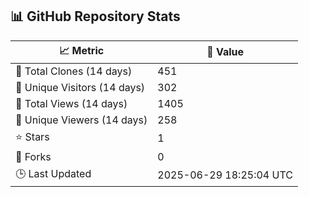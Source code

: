 ## 📊 GitHub Repository Stats

| 📈 Metric                      | 🔢 Value |
|-------------------------------|----------|
| 🧲 Total Clones (14 days)     | <!--CLONE_COUNT--> 451 
| 👤 Unique Visitors (14 days)  | <!--UNIQUE_CLONE--> 302 
| 👀 Total Views (14 days)      | <!--VIEW_COUNT--> 1405 
| 🧍 Unique Viewers (14 days)   | <!--UNIQUE_VIEWS--> 258 
| ⭐ Stars                       | <!--STARS--> 1 
| 🍴 Forks                      | <!--FORKS--> 0 
| 🕒 Last Updated               | <!--LAST_UPDATED--> 2025-06-29 18:25:04 UTC 
